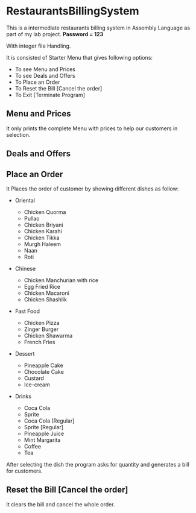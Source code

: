 # RestaurantsBillingSystem

This is a intermediate restaurants billing system in Assembly Language as part of my lab project. 
<b>Password = 123</b>

With integer file Handling.

It is consisted of Starter Menu that gives following options:

- To see Menu and Prices
- To see Deals and Offers
- To Place an Order
- To Reset the Bill [Cancel the order]
- To Exit [Terminate Program]

## Menu and Prices

It only prints the complete Menu with prices to help our customers in selection.

## Deals and Offers
<!-- TODO  -->

## Place an Order

It Places the order of customer by showing different dishes as follow:

- Oriental

   + Chicken Quorma
   + Pullao
   + Chicken Briyani
   + Chicken Karahi
   + Chicken Tikka
   + Murgh Haleem
   + Naan
   + Roti

- Chinese

   + Chicken Manchurian with rice
   + Egg Fried Rice
   + Chicken Macaroni
   + Chicken Shashlik

- Fast Food

   + Chicken Pizza
   + Zinger Burger
   + Chicken Shawarma
   + French Fries

- Dessert

   + Pineapple Cake
   + Chocolate Cake
   + Custard
   + Ice-cream 

- Drinks

   + Coca Cola
   + Sprite
   + Coca Cola [Regular]
   + Sprite [Regular]
   + Pineapple Juice
   + Mint Margarita
   + Coffee
   + Tea

After selecting the dish the program asks for quantity and generates a bill for customers.

## Reset the Bill [Cancel the order]

It clears the bill and cancel the whole order.
